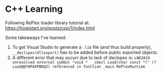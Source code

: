 # C++ Learning

Following RePlex loader library tutorial at: https://howistart.org/posts/cpp/1/index.html

Some takeaways I've learned:
1. To get Visual Studio to generate a `.lib` file (and thus build properly), `__declspec(dllexport)` has to be added before public exported objects.
2. A different error that may occurr due to lack of declspec is: `LNK2019	unresolved external symbol "void * __cdecl Load(char const *)" (?Load@@YAPAXPBD@Z) referenced in function _main	RePlexRuntime` 